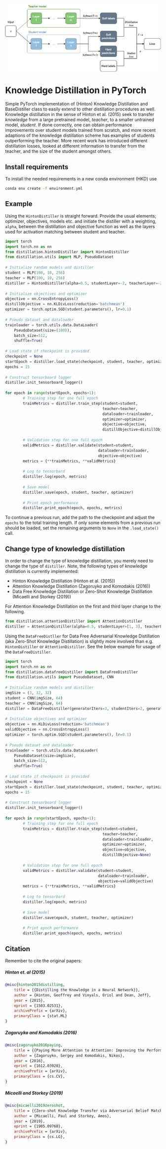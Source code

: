 ![Hinton Knowledge Distillation](/hintonKD.png)

# Knowledge Distillation in PyTorch
Simple PyTorch implementation of (Hinton) Knowledge Distillation and BaseDistiller class to easily extend to other distillation procedures as well. Knowledge distillation in the sense of Hinton et al. (2015) seek to transfer *knowledge* from a large pretrained model, *teacher*, to a smaller untrained model, *student*. If done correctly, one can obtain performance improvements over student models trained from scratch, and more recent adaptions of the knowledge distillation scheme has examples of students outperforming the teacher. More recent work has introduced different distillation losses, looked at different information to transfer from the teacher, and the size of the student amongst others.

## Install requirements
To install the needed requirements in a new conda environment (HKD) use

```bash
conda env create -f environment.yml
```

## Example
Using the `HintonDistiller` is straight forward. Provide the usual elements; optimizer, objectives, models etc. and initiate the distiller with a weighting, `alpha`, between the distillation and objective function as well as the layers used for activation matching between student and teacher.

```python
import torch
import torch.nn as nn
from distillation.hintonDistiller import HintonDistiller
from distillation.utils import MLP, PseudoDataset

# Initialize random models and distiller
student = MLP(100, 10, 256)
teacher = MLP(100, 10, 256)
distiller = HintonDistiller(alpha=0.5, studentLayer=-2, teacherLayer=-2)

# Initialize objectives and optimizer
objective = nn.CrossEntropyLoss()
distillObjective = nn.KLDivLoss(reduction='batchmean')
optimizer = torch.optim.SGD(student.parameters(), lr=0.1)

# Pseudo dataset and dataloader 
trainloader = torch.utils.data.DataLoader(
    PseudoDataset(size=(100)),
    batch_size=512,
    shuffle=True)

# Load state if checkpoint is provided
checkpoint = None
startEpoch = distiller.load_state(checkpoint, student, teacher, optimizer)
epochs = 15

# Construct tensorboard logger
distiller.init_tensorboard_logger()

for epoch in range(startEpoch, epochs+1):
        # Training step for one full epoch
        trainMetrics = distiller.train_step(student=student,
                                            teacher=teacher,
                                            dataloader=trainloader,
                                            optimizer=optimizer,
                                            objective=objective,
                                            distillObjective=distillObjective)
        
        # Validation step for one full epoch
        validMetrics = distiller.validate(student=student,
                                          dataloader=trainloader,
                                          objective=objective)
        metrics = {**trainMetrics, **validMetrics}
        
        # Log to tensorbard
        distiller.log(epoch, metrics)

        # Save model
        distiller.save(epoch, student, teacher, optimizer)
        
        # Print epoch performance
        distiller.print_epoch(epoch, epochs, metrics)
```

To continue a previous run, add the path to the checkpoint and adjust the `epochs` to the total training length. If only some elements from a previous run should be loaded, set the remaining arguments to `None` in the `.load_state()` call.

## Change type of knowledge distillation
In order to change the type of knowledge distillation, you merely need to change the type of `distiller`. Note, the following types of knowledge distillation is currently implemented:
 - Hinton Knowledge Distillation (Hinton et al. (2015))
 - Attention Knowledge Distillation (Zagoruyko and Komodakis (2016))
 - Data Free Knowledge Distillation or Zero-Shot Knowledge Distillation (Micaelli and Storkey (2019))
 
 For Attention Knowledge Distillation on the first and third layer change to the following.

```python
from distillation.attentionDistiller import AttentionDistiller
distiller = AttentionDistiller(alpha=0.5, studentLayer=[1, 3], teacherLayer=[1, 3])
```

Using the `DataFreeDistller` for Data Free Adversarial Knowledge Distillation (aka Zero-Shot Knowledge Distillation) is slightly more involved than e.g. `HintonDistiller` or `AttentionDistiller`. See the below example for usage of the `DataFreeDistiller`.

```python
import torch
import torch.nn as nn
from distillation.datafreeDistiller import DataFreeDistiller
from distillation.utils import PseudoDataset, CNN

# Initialize random models and distiller
imgSize = (3, 32, 32)
student = CNN(imgSize, 64)
teacher = CNN(imgSize, 64)
distiller = DataFreeDistiller(generatorIters=3, studentIters=2, generatorLR=1e-3, batchSize=64, noiseDim=100, imgSize=imgSize, resampleRatio=1)

# Initialize objectives and optimizer
objective = nn.KLDivLoss(reduction='batchmean')
validObjective = nn.CrossEntropyLoss()
optimizer = torch.optim.SGD(student.parameters(), lr=0.1)

# Pseudo dataset and dataloader 
trainloader = torch.utils.data.DataLoader(
    PseudoDataset(size=imgSize),
    batch_size=512,
    shuffle=True)

# Load state if checkpoint is provided
checkpoint = None
startEpoch = distiller.load_state(checkpoint, student, teacher, optimizer)
epochs = 15

# Construct tensorboard logger
distiller.init_tensorboard_logger()

for epoch in range(startEpoch, epochs+1):
        # Training step for one full epoch
        trainMetrics = distiller.train_step(student=student,
                                            teacher=teacher,
                                            dataloader=trainloader,
                                            optimizer=optimizer,
                                            objective=objective,
                                            distillObjective=None)
        
        # Validation step for one full epoch
        validMetrics = distiller.validate(student=student,
                                          dataloader=trainloader,
                                          objective=validObjective)
        metrics = {**trainMetrics, **validMetrics}
        
        # Log to tensorbard
        distiller.log(epoch, metrics)

        # Save model
        distiller.save(epoch, student, teacher, optimizer)
        
        # Print epoch performance
        distiller.print_epoch(epoch, epochs, metrics)
```

## Citation
Remember to cite the original papers:

##### Hinton et. al (2015)
```bibtex
@misc{hinton2015distilling,
    title = {{Distilling the Knowledge in a Neural Network}},
    author = {Hinton, Geoffrey and Vinyals, Oriol and Dean, Jeff},
    year = {2015},
    eprint = {1503.02531},
    archivePrefix = {arXiv},
    primaryClass = {stat.ML}
}
```

##### Zagoruyko and Komodakis (2016)
```bibtex
@misc{zagoruyko2016paying,
    title = {{Paying More Attention to Attention: Improving the Performance of Convolutional Neural Networks via Attention Transfer}},
    author = {Zagoruyko, Sergey and Komodakis, Nikos},
    year = {2016},
    eprint = {1612.03928},
    archivePrefix = {arXiv},
    primaryClass = {cs.CV},
}
```

##### Micaelli and Storkey (2019)
```bibtex
@misc{micaelli2019zeroshot,
    title = {{Zero-shot Knowledge Transfer via Adversarial Belief Matching}},
    author = {Micaelli, Paul and Storkey, Amos},
    year = {2019},
    eprint = {1905.09768},
    archivePrefix = {arXiv},
    primaryClass = {cs.LG},
}

```